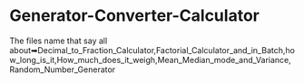 # Generator-Converter-Calculator
The files name that say all about➡Decimal_to_Fraction_Calculator,Factorial_Calculator_and_in_Batch,how_long_is_it,How_much_does_it_weigh,Mean_Median_mode_and_Variance,Random_Number_Generator
